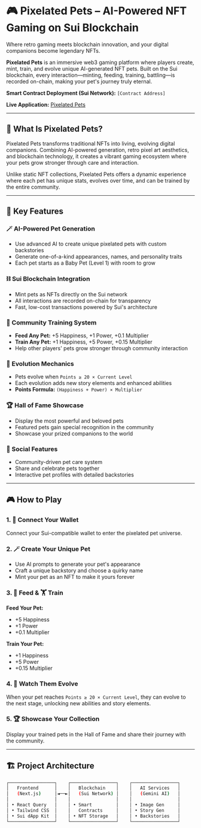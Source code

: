 # 🎮 Pixelated Pets – AI-Powered NFT Gaming on Sui Blockchain

Where retro gaming meets blockchain innovation, and your digital companions become legendary NFTs.

**Pixelated Pets** is an immersive web3 gaming platform where players create, mint, train, and evolve unique AI-generated NFT pets. Built on the Sui blockchain, every interaction—minting, feeding, training, battling—is recorded on-chain, making your pet's journey truly eternal.

**Smart Contract Deployment (Sui Network):** `[Contract Address]`

**Live Application:** [Pixelated Pets](https://pixelated-pets.vercel.app/)

---

## 🧬 What Is Pixelated Pets?

Pixelated Pets transforms traditional NFTs into living, evolving digital companions. Combining AI-powered generation, retro pixel art aesthetics, and blockchain technology, it creates a vibrant gaming ecosystem where your pets grow stronger through care and interaction.

Unlike static NFT collections, Pixelated Pets offers a dynamic experience where each pet has unique stats, evolves over time, and can be trained by the entire community.

---

## 🌟 Key Features

### **🪄 AI-Powered Pet Generation**
- Use advanced AI to create unique pixelated pets with custom backstories
- Generate one-of-a-kind appearances, names, and personality traits
- Each pet starts as a Baby Pet (Level 1) with room to grow

### **⛓️ Sui Blockchain Integration**
- Mint pets as NFTs directly on the Sui network
- All interactions are recorded on-chain for transparency
- Fast, low-cost transactions powered by Sui's architecture

### **🍖 Community Training System**
- **Feed Any Pet:** +5 Happiness, +1 Power, +0.1 Multiplier
- **Train Any Pet:** +1 Happiness, +5 Power, +0.15 Multiplier
- Help other players' pets grow stronger through community interaction

### **🦋 Evolution Mechanics**
- Pets evolve when `Points ≥ 20 × Current Level`
- Each evolution adds new story elements and enhanced abilities
- **Points Formula:** `(Happiness + Power) × Multiplier`

### **🏆 Hall of Fame Showcase**
- Display the most powerful and beloved pets
- Featured pets gain special recognition in the community
- Showcase your prized companions to the world

### **🤝 Social Features**
- Community-driven pet care system
- Share and celebrate pets together
- Interactive pet profiles with detailed backstories

---

## 🎮 How to Play

### **1. 🔑 Connect Your Wallet**
Connect your Sui-compatible wallet to enter the pixelated pet universe.

### **2. 🪄 Create Your Unique Pet**
- Use AI prompts to generate your pet's appearance
- Craft a unique backstory and choose a quirky name
- Mint your pet as an NFT to make it yours forever

### **3. 🍖 Feed & 🏋️ Train**
**Feed Your Pet:**
- +5 Happiness
- +1 Power  
- +0.1 Multiplier

**Train Your Pet:**
- +1 Happiness
- +5 Power
- +0.15 Multiplier

### **4. 🦋 Watch Them Evolve**
When your pet reaches `Points ≥ 20 × Current Level`, they can evolve to the next stage, unlocking new abilities and story elements.

### **5. 🏆 Showcase Your Collection**
Display your trained pets in the Hall of Fame and share their journey with the community.

---

## 🏗️ Project Architecture

 ```bash
┌─────────────────┐    ┌─────────────────┐    ┌─────────────────┐
│   Frontend      │    │   Blockchain    │    │   AI Services   │
│   (Next.js)     │◄──►│   (Sui Network) │    │   (Gemini AI)   │
│                 │    │                 │    │                 │
│ • React Query   │    │ • Smart         │    │ • Image Gen     │
│ • Tailwind CSS  │    │   Contracts     │    │ • Story Gen     │
│ • Sui dApp Kit  │    │ • NFT Storage   │    │ • Backstories   │
└─────────────────┘    └─────────────────┘    └─────────────────┘
```

